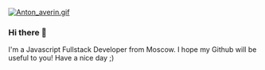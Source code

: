 [![Anton_averin.gif](https://s7.gifyu.com/images/Anton_averin.gif)](https://www.linkedin.com/in/anton-averin/)


### Hi there 👋

I'm a Javascript Fullstack Developer from Moscow.
I hope my Github will be useful to you!
Have a nice day ;)
